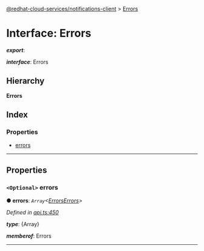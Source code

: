 [@redhat-cloud-services/notifications-client](../README.md) > [Errors](../interfaces/errors.md)

# Interface: Errors

*__export__*: 

*__interface__*: Errors

## Hierarchy

**Errors**

## Index

### Properties

* [errors](errors.md#errors-1)

---

## Properties

<a id="errors-1"></a>

### `<Optional>` errors

**● errors**: *`Array`<[ErrorsErrors](errorserrors.md)>*

*Defined in [api.ts:450](https://github.com/karelhala/javascript-clients/blob/master/packages/hooks/api.ts#L450)*

*__type__*: {Array}

*__memberof__*: Errors

___

